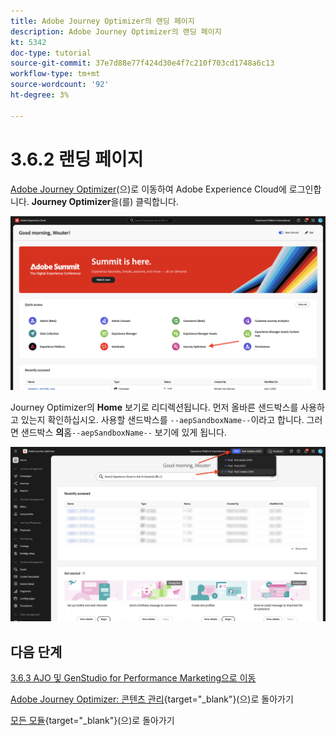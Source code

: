 ```yaml
---
title: Adobe Journey Optimizer의 랜딩 페이지
description: Adobe Journey Optimizer의 랜딩 페이지
kt: 5342
doc-type: tutorial
source-git-commit: 37e7d88e77f424d30e4f7c210f703cd1748a6c13
workflow-type: tm+mt
source-wordcount: '92'
ht-degree: 3%

---
```


# 3.6.2 랜딩 페이지

[Adobe Journey Optimizer](https://experience.adobe.com)&#x200B;(으)로 이동하여 Adobe Experience Cloud에 로그인합니다. **Journey Optimizer**&#x200B;을(를) 클릭합니다.

![AOP](./../../../../modules/delivery-activation/ajo-b2c/ajob2c-1/images/acophome.png)

Journey Optimizer의 **Home** 보기로 리디렉션됩니다. 먼저 올바른 샌드박스를 사용하고 있는지 확인하십시오. 사용할 샌드박스를 `--aepSandboxName--`이라고 합니다. 그러면 샌드박스 **의**&#x200B;홈`--aepSandboxName--` 보기에 있게 됩니다.

![AOP](./../../../../modules/delivery-activation/ajo-b2c/ajob2c-1/images/acoptriglp.png)

## 다음 단계

[3.6.3 AJO 및 GenStudio for Performance Marketing으로 이동](./ex3.md)

[Adobe Journey Optimizer: 콘텐츠 관리](./ajocontent.md){target="_blank"}(으)로 돌아가기

[모든 모듈](./../../../../overview.md){target="_blank"}(으)로 돌아가기
